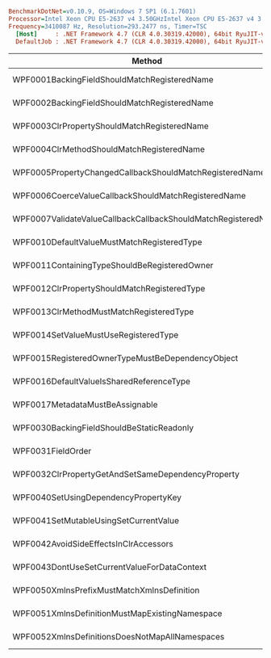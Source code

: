 ``` ini

BenchmarkDotNet=v0.10.9, OS=Windows 7 SP1 (6.1.7601)
Processor=Intel Xeon CPU E5-2637 v4 3.50GHzIntel Xeon CPU E5-2637 v4 3.50GHz, ProcessorCount=16
Frequency=3410087 Hz, Resolution=293.2477 ns, Timer=TSC
  [Host]     : .NET Framework 4.7 (CLR 4.0.30319.42000), 64bit RyuJIT-v4.7.2116.0
  DefaultJob : .NET Framework 4.7 (CLR 4.0.30319.42000), 64bit RyuJIT-v4.7.2116.0


```
 |                                                        Method |        Mean |     Error |     StdDev |      Median |  Gen 0 |  Gen 1 | Allocated |
 |-------------------------------------------------------------- |------------:|----------:|-----------:|------------:|-------:|-------:|----------:|
 |                  WPF0001BackingFieldShouldMatchRegisteredName |   266.64 us |  5.669 us |  16.627 us |   264.51 us |      - |      - |      44 B |
 |                  WPF0002BackingFieldShouldMatchRegisteredName |   262.01 us |  5.210 us |  15.199 us |   259.93 us |      - |      - |      44 B |
 |                   WPF0003ClrPropertyShouldMatchRegisteredName |    85.28 us |  2.016 us |   5.880 us |    85.17 us |      - |      - |      41 B |
 |                     WPF0004ClrMethodShouldMatchRegisteredName |   388.89 us |  7.565 us |  10.606 us |   389.98 us |      - |      - |      44 B |
 |       WPF0005PropertyChangedCallbackShouldMatchRegisteredName |   180.56 us |  3.599 us |  10.613 us |   179.01 us | 1.7090 | 0.2441 |   11422 B |
 |           WPF0006CoerceValueCallbackShouldMatchRegisteredName |   185.61 us |  3.685 us |  10.689 us |   185.82 us | 1.7090 | 0.2441 |   11422 B |
 | WPF0007ValidateValueCallbackCallbackShouldMatchRegisteredName | 1,191.84 us | 25.391 us |  74.467 us | 1,174.94 us |      - |      - |      48 B |
 |                    WPF0010DefaultValueMustMatchRegisteredType |   188.42 us |  3.893 us |  11.479 us |   186.85 us | 1.7090 | 0.2441 |   11422 B |
 |                  WPF0011ContainingTypeShouldBeRegisteredOwner | 1,295.90 us | 28.116 us |  82.459 us | 1,291.92 us |      - |      - |      48 B |
 |                   WPF0012ClrPropertyShouldMatchRegisteredType |    77.41 us |  1.575 us |   4.122 us |    75.16 us |      - |      - |      41 B |
 |                       WPF0013ClrMethodMustMatchRegisteredType |   387.50 us |  7.701 us |  20.016 us |   378.87 us |      - |      - |      44 B |
 |                          WPF0014SetValueMustUseRegisteredType | 1,406.49 us | 29.078 us |  84.361 us | 1,402.99 us |      - |      - |    3184 B |
 |              WPF0015RegisteredOwnerTypeMustBeDependencyObject | 1,259.49 us | 28.875 us |  84.686 us | 1,242.64 us |      - |      - |    1328 B |
 |                      WPF0016DefaultValueIsSharedReferenceType |   127.77 us |  3.118 us |   9.194 us |   127.24 us |      - |      - |      41 B |
 |                               WPF0017MetadataMustBeAssignable | 1,314.22 us | 34.936 us | 103.010 us | 1,297.55 us |      - |      - |    3056 B |
 |                     WPF0030BackingFieldShouldBeStaticReadonly |   312.47 us |  7.827 us |  23.079 us |   309.99 us |      - |      - |      44 B |
 |                                             WPF0031FieldOrder |   191.42 us |  4.971 us |  14.658 us |   187.80 us |      - |      - |      42 B |
 |             WPF0032ClrPropertyGetAndSetSameDependencyProperty |    83.20 us |  1.890 us |   5.544 us |    83.14 us |      - |      - |     191 B |
 |                          WPF0040SetUsingDependencyPropertyKey | 1,403.54 us | 33.524 us |  98.846 us | 1,379.73 us |      - |      - |    3184 B |
 |                         WPF0041SetMutableUsingSetCurrentValue | 2,300.22 us | 55.529 us | 162.857 us | 2,290.68 us |      - |      - |   30434 B |
 |                         WPF0042AvoidSideEffectsInClrAccessors |   473.10 us | 13.265 us |  39.111 us |   463.36 us |      - |      - |      44 B |
 |                   WPF0043DontUseSetCurrentValueForDataContext | 1,363.74 us | 28.768 us |  83.919 us | 1,358.05 us |      - |      - |    1616 B |
 |                    WPF0050XmlnsPrefixMustMatchXmlnsDefinition |   171.74 us |  3.657 us |  10.611 us |   170.46 us |      - |      - |      42 B |
 |                WPF0051XmlnsDefinitionMustMapExistingNamespace |   128.40 us |  3.448 us |  10.059 us |   128.45 us | 0.4883 |      - |    3784 B |
 |                WPF0052XmlnsDefinitionsDoesNotMapAllNamespaces |   130.55 us |  3.320 us |   9.738 us |   129.70 us |      - |      - |      42 B |
